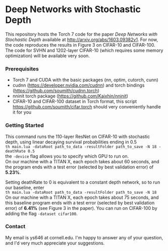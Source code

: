 Deep Networks with Stochastic Depth
====================
This repository hosts the Torch 7 code for the paper _Deep Networks with Stochastic Depth_
available at http://arxiv.org/abs/1603.09382v1. For now, the code reproduces the results in Figure 3 on CIFAR-10 and CIFAR-100. The code for SVHN and 1202-layer CIFAR-10 (which requires some memory optimization) will be available very soon.

### Prerequisites
- Torch 7 and CUDA with the basic packages (nn, optim, cutorch, cunn)
- cudnn (https://developer.nvidia.com/cudnn) and torch bindings (https://github.com/soumith/cudnn.torch)
- nninit torch package (https://github.com/Kaixhin/nninit)
- CIFAR-10 and CIFAR-100 dataset in Torch format, this script https://github.com/soumith/cifar.torch should very conveniently handle it for you

### Getting Started
This command runs the 110-layer ResNet on CIFAR-10 with stochastic depth, using linear decaying survival probabilities ending in 0.5 <br/>
`th main.lua -dataRoot path_to_data -resultFolder path_to_save -N 18 -deathRate 0.5`<br/>
the `-device` flag allows you to specify which GPU to run on. <br/>
On our machine with a TITAN X, each epoch takes about 60 seconds, and the program ends with a test error (selected by best validation error) of __5.23%__.

Setting deathRate to 0 is equivalent to a constant depth network, so to run our baseline, enter <br/>
`th main.lua -dataRoot path_to_data -resultFolder path_to_save -N 18` <br/>
On our machine with a TITAN X, each epoch takes about 75 seconds, and this baseline program ends with a test error (selected by best validation error) of __6.41%__ (see Figure 3 in the paper).
You can run on CIFAR-100 by adding the flag `-dataset cifar100`.

### Contact
My email is ys646 at cornell.edu. I'm happy to answer any of your question, and I'd very much appreciate your suggestions. 
